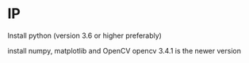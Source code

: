 # IP

Install python (version 3.6 or higher preferably)

install numpy, matplotlib and OpenCV
opencv 3.4.1 is the newer version
